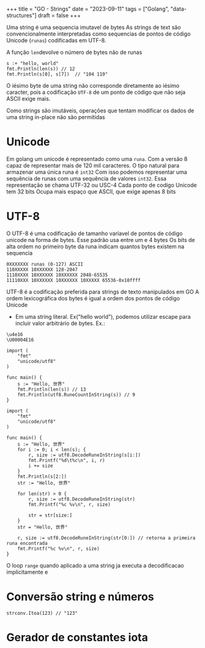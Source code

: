 +++
title = "GO - Strings"
date = "2023-09-11"
tags = ["Golang", "data-structures"]
draft = false
+++

Uma string é uma sequencia imutavel de bytes
As strings de text são convencionalmente interpretadas como sequencias de pontos de código Unicode (`runas`) codificadas em UTF-8.

A função `len`devolve o número de bytes não de runas

```golang
s :+ "hello, world"
fmt.Println(len(s)) // 12
fmt.Println(s[0], s[7])  // "104 119"
```

O iésimo byte de uma string não corresponde diretamente ao iésimo caracter, pois a codificação `UTF-8` de um ponto de código que não seja ASCII exige mais.

Como strings são imutáveis, operações que tentam modificar os dados de uma string in-place não são permitidas

# Unicode

Em golang um unicode é representado como uma `runa`. Com a versão 8 capaz de representar mais de 120 mil caracteres.
O tipo natural para armazenar uma única runa é `int32`
Com isso podemos representar uma sequência de runas com uma sequência de valores `int32`.
Essa representação se chama UTF-32 ou USC-4
Cada ponto de codígo Unicode tem 32 bits
Ocupa mais espaço que ASCII, que exige apenas 8 bits

# UTF-8

O UTF-8 é uma codificação de tamanho varíavel de pontos de código unicode na forma de bytes.
Esse padrão usa entre um e 4 bytes
Os bits de alta ordem no primeiro byte da runa indicam quantos bytes existem na sequencia

```
0XXXXXXX runas (0-127) ASCII
110XXXXX 10XXXXXX 128-2047
1110XXXX 10XXXXXX 10XXXXXX 2048-65535
11110XXX 10XXXXXX 10XXXXXX 10XXXXX 65536-0x10ffff
```

UTF-8 é a codificação preferida para strings de texto manipulados em GO
A ordem lexicográfica dos bytes é igual a ordem dos pontos de código Unicode

- Em uma string literal. Ex("hello world"), podemos utilizar escape para incluir valor arbitrário de bytes. Ex.:

```
\u4e16
\U00004E16
```

```
import (
	"fmt"
	"unicode/utf8"
)

func main() {
	s := "Hello, 世界"
	fmt.Println(len(s)) // 13
	fmt.Println(utf8.RuneCountInString(s)) // 9
}
```

```
import (
	"fmt"
	"unicode/utf8"
)

func main() {
	s := "Hello, 世界"
	for i := 0; i < len(s); {
		r, size := utf8.DecodeRuneInString(s[i:])
		fmt.Printf("%d\t%c\n", i, r)
		i += size
	}
	fmt.Println(s[2:])
	str := "Hello, 世界"

	for len(str) > 0 {
		r, size := utf8.DecodeRuneInString(str)
		fmt.Printf("%c %v\n", r, size)

		str = str[size:]
	}
	str = "Hello, 世界"

	r, size := utf8.DecodeRuneInString(str[0:]) // retorna a primeira runa encontrada
	fmt.Printf("%c %v\n", r, size)
}

```

O loop `range` quando aplicado a uma string ja executa a decodificacao implicitamente e

# Conversão string e números

```
strconv.Itoa(123) // "123"
```

# Gerador de constantes iota

